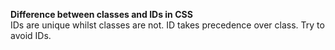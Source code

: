 **Difference between classes and IDs in CSS**  
IDs are unique whilst classes are not. ID takes precedence over class. Try to avoid IDs.
